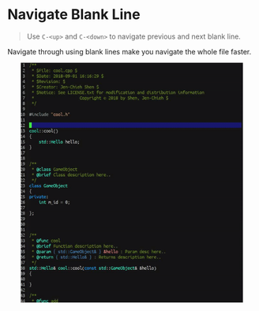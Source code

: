 # Navigate Blank Line
> Use `C-<up>` and `C-<down>` to navigate previous and 
next blank line.

Navigate through using blank lines make you navigate the 
whole file faster.

<p align="center">
  <img src="./navigate-blank-line.gif" width="450" height="486"/>
</p>
